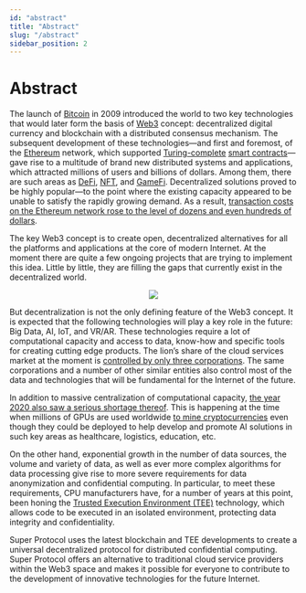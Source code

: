 ```yaml
---
id: "abstract"
title: "Abstract"
slug: "/abstract"
sidebar_position: 2
---
```

# Abstract
The launch of [Bitcoin](https://bitcoin.org/en/) in 2009 introduced the world to two key technologies that would later form the basis  of [Web3](https://ethereum.org/en/developers/docs/web2-vs-web3/#top) concept:  decentralized digital currency and blockchain with a distributed consensus mechanism. The subsequent development of these technologies—and first and foremost, of the [Ethereum](https://ethereum.org/en/) network, which supported [Turing-complete](https://en.wikipedia.org/wiki/Turing_completeness) [smart contracts](https://en.wikipedia.org/wiki/Smart_contract)—gave rise to a multitude of brand new distributed systems and applications, which attracted millions of users and billions of dollars. Among them, there are such areas as [DeFi](https://en.wikipedia.org/wiki/Decentralized_finance), [NFT](https://en.wikipedia.org/wiki/Non-fungible_token), and [GameFi](https://academy.binance.com/en/articles/what-is-gamefi-and-how-does-it-work). Decentralized solutions proved to be highly popular—to the point where the existing capacity appeared to be unable to satisfy the rapidly growing demand. As a result, [transaction costs on the Ethereum network rose to the level of dozens and even hundreds of dollars](https://etherscan.io/chart/avg-txfee-usd).

The key Web3 concept is to create open, decentralized alternatives for all the platforms and applications at the core of modern Internet. At the moment there are quite a few ongoing projects that are trying to implement this idea. Little by little, they are filling the gaps that currently exist in the decentralized world.

<p align="center">
  <img src={require('./images/abstract-01.png').default} />
</p>

But decentralization is not the only defining feature of the Web3 concept. It is expected that the following technologies will play a key role in the future: Big Data, AI, IoT, and VR/AR. These technologies require a lot of computational capacity and access to data, know-how and specific tools for creating cutting edge products. The lion’s share of the cloud services market at the moment is [controlled by only three corporations](https://www.canalys.com/newsroom/global-cloud-market-Q121). The same corporations and a number of other similar entities also control most of the data and technologies that will be fundamental for the Internet of the future.

In addition to massive centralization of computational capacity, [the year 2020 also saw a serious shortage thereof](https://en.wikipedia.org/wiki/2020%E2%80%932021_global_chip_shortage). This is happening at the time when millions of GPUs are used worldwide [to mine cryptocurrencies](https://en.wikipedia.org/wiki/Proof_of_work) even though they could be deployed to help develop and promote AI solutions in such key areas as healthcare, logistics, education, etc.

On the other hand, exponential growth in the number of data sources, the volume and variety of data, as well as ever more complex algorithms for data processing give rise to more severe requirements for data anonymization and confidential computing. In particular, to meet these requirements, CPU manufacturers have, for a number of years at this point, been honing the [Trusted Execution Environment (TEE)](https://en.wikipedia.org/wiki/Trusted_execution_environment) technology, which allows code to be executed in an isolated environment, protecting data integrity and confidentiality.

Super Protocol uses the latest blockchain and TEE developments to create a universal decentralized protocol for distributed confidential computing. Super Protocol offers an alternative to traditional cloud service providers within the Web3 space and makes it possible for everyone to contribute to the development of innovative technologies for the future Internet.